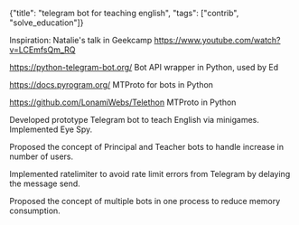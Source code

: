 {"title": "telegram bot for teaching english", "tags": ["contrib", "solve_education"]}

Inspiration: Natalie's talk in Geekcamp https://www.youtube.com/watch?v=LCEmfsQm_RQ

https://python-telegram-bot.org/ Bot API wrapper in Python, used by Ed

https://docs.pyrogram.org/ MTProto for bots in Python

https://github.com/LonamiWebs/Telethon MTProto in Python

Developed prototype Telegram bot to teach English via minigames. Implemented Eye Spy.

Proposed the concept of Principal and Teacher bots to handle increase in number of users.

Implemented ratelimiter to avoid rate limit errors from Telegram by delaying the message send.

Proposed the concept of multiple bots in one process to reduce memory consumption.


